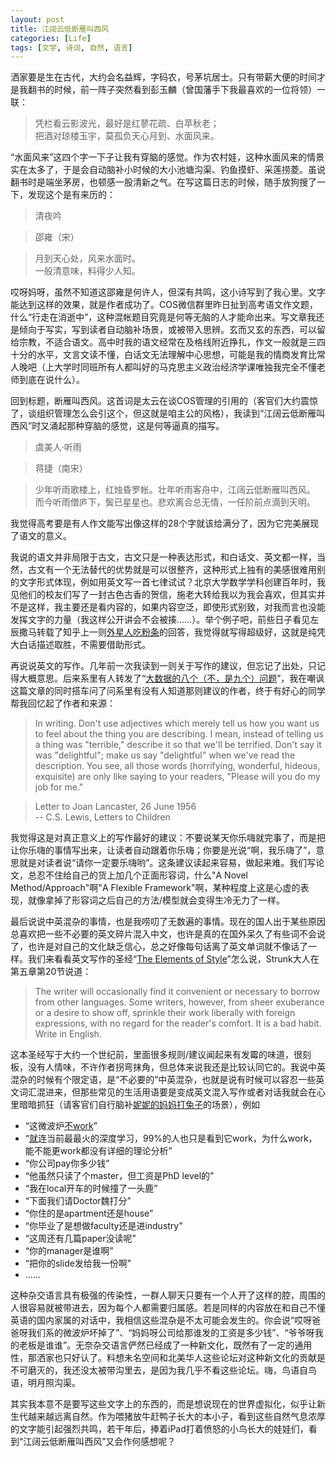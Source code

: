 ```yaml
---
layout: post
title: 江阔云低断雁叫西风
categories: [Life]
tags: [文学, 诗词, 自然, 语言]
---
```


洒家要是生在古代，大约会名益辉，字码农，号茅坑居士。只有带薪大便的时间才是我翻书的时候，前一阵子突然看到彭玉麟（曾国藩手下我最喜欢的一位将领）一联：

> 凭栏看云影波光，最好是红蓼花疏、白苹秋老；  
> 把酒对琼楼玉宇，莫孤负天心月到、水面风来。 

“水面风来”这四个字一下子让我有穿脑的感觉。作为农村娃，这种水面风来的情景实在太多了，于是会自动脑补小时候的大小池塘沟渠、钓鱼摸虾、采莲捞菱。虽说翻书时是端坐茅房，也顿感一股清新之气。在写这篇日志的时候，随手放狗搜了一下，发现这个是有来历的：

> 清夜吟

> 邵雍（宋）

> 月到天心处，风来水面时。  
> 一般清意味，料得少人知。

哎呀妈呀，虽然不知道这邵雍是何许人，但深有共鸣，这小诗写到了我心里。文字能达到这样的效果，就是作者成功了。COS微信群里昨日扯到高考语文作文题，什么“行走在消逝中”，这种混帐题目究竟是何等无脑的人才能命出来。写文章我还是倾向于写实，写到读者自动脑补场景，或被带入思辨。玄而又玄的东西，可以留给宗教，不适合语文。高中时我的语文经常在及格线附近挣扎，作文一般就是三四十分的水平，文言文读不懂，白话文无法理解中心思想，可能是我的情商发育比常人晚吧（上大学时同班所有人都叫好的马克思主义政治经济学课唯独我完全不懂老师到底在说什么）。

回到标题，断雁叫西风。这首词是太云在谈COS管理的引用的（客官们大约震惊了，谈组织管理怎么会引这个，但这就是咱主公的风格），我读到“江阔云低断雁叫西风”时又涌起那种穿脑的感觉，这是何等逼真的描写。

> 虞美人·听雨

> 蒋捷（南宋）

> 少年听雨歌楼上，红烛昏罗帐。壮年听雨客舟中，江阔云低断雁叫西风。  
> 而今听雨僧庐下，鬓已星星也。悲欢离合总无情，一任阶前点滴到天明。

我觉得高考要是有人作文能写出像这样的28个字就该给满分了，因为它完美展现了语文的意义。

我说的语文并非局限于古文，古文只是一种表达形式，和白话文、英文都一样，当然，古文有一个无法替代的优势就是可以很整齐，这种形式上独有的美感很难用别的文字形式体现，例如用英文写一首七律试试？北京大学数学学科创建百年时，我见他们的校友们写了一封古色古香的贺信，施老大转给我以为我会喜欢，但其实并不是这样，我主要还是看内容的，如果内容空泛，即使形式别致，对我而言也没能发挥文字的力量（我这样公开讲会不会被揍……）。举个例子吧，前些日子看见左辰撒马转载了知乎上一则[外星人吃粉条](http://www.zhihu.com/question/23761217/answer/25583143)的回答，我觉得就写得超级好，这就是纯凭大白话描述取胜，不需要借助形式。

再说说英文的写作。几年前一次我读到一则关于写作的建议，但忘记了出处，只记得大概意思。后来系里有人转发了“[大数据的八个（不，是九个）问题](http://www.nytimes.com/2014/04/07/opinion/eight-no-nine-problems-with-big-data.html)”，我在嘲讽这篇文章的同时搭车问了问系里有没有人知道那则建议的作者，终于有好心的同学帮我回忆起了作者和来源：

> In writing. Don't use adjectives which merely tell us how you want us to feel about the thing you are describing. I mean, instead of telling us a thing was "terrible," describe it so that we'll be terrified. Don't say it was "delightful"; make us say "delightful" when we've read the description. You see, all those words (horrifying, wonderful, hideous, exquisite) are only like saying to your readers, "Please will you do my job for me."

> Letter to Joan Lancaster, 26 June 1956  
> --  C.S. Lewis, Letters to Children

我觉得这是对真正意义上的写作最好的建议：不要说某天你乐嗨就完事了，而是把让你乐嗨的事情写出来，让读者自动跟着你乐嗨；你要是光说“啊，我乐嗨了”，意思就是对读者说“请你一定要乐嗨哟”。这条建议读起来容易，做起来难。我们写论文，总忍不住给自己的货上加几个正面形容词，什么"A Novel Method/Approach"啊"A Flexible Framework"啊，某种程度上这是心虚的表现，就像拿掉了形容词之后自己的方法/模型就会变得生冷无力了一样。

最后说说中英混杂的事情，也是我唠叨了无数遍的事情。现在的国人出于某些原因总喜欢把一些不必要的英文碎片混入中文，也许是真的在国外呆久了有些词不会说了，也许是对自己的文化缺乏信心，总之好像每句话离了英文单词就不像话了一样。我们来看看英文写作的圣经“[The Elements of Style](http://www.stat.ufl.edu/~presnell/Various/Strunk-and-White/etes_htm.htm)”怎么说，Strunk大人在第五章第20节说道：

> The writer will occasionally find it convenient or necessary to borrow from other languages. Some writers, however, from sheer exuberance or a desire to show off, sprinkle their work liberally with foreign expressions, with no regard for the reader's comfort. It is a bad habit. Write in English.

这本圣经写于大约一个世纪前，里面很多规则/建议闻起来有发霉的味道，很刻板，没有人情味，不许作者拐弯抹角，但总体来说我还是比较认同它的。我说中英混杂的时候有个限定语，是“不必要的”中英混杂，也就是说有时候可以容忍一些英文词汇混进来，但那些常见的生活用语要是变成英文混入写作或者对话我就会在心里暗暗抓狂（请客官们自行脑补[妮妮的妈妈打兔子](http://baike.baidu.com/view/1269134.htm)的场景），例如

- “这微波炉[不work](/cn/2010/09/brackets-and-chinese/)”
- “[就](http://1.guzili.sinaapp.com/?p=234)连当前最最火的深度学习，99%的人也只是看到它work，为什么work，能不能更work都没有详细的理论分析”
- “你公司pay你多少钱”
- “他虽然只读了个master，但工资是PhD level的”
- “我在local开车的时候撞了一头鹿”
- “下面我们请Doctor魏打分”
- “你住的是apartment还是house”
- “你毕业了是想做faculty还是进industry”
- “这周还有几篇paper没读呢”
- “你的manager是谁啊”
- “把你的slide发给我一份啊”
- ……

这种杂交语言具有极强的传染性，一群人聊天只要有一个人开了这样的腔，周围的人很容易就被带进去，因为每个人都需要归属感。若是同样的内容放在和自己不懂英语的国内家属的对话中，我相信这些混杂是不太可能会发生的。你会说“哎呀爸爸呀我们系的微波炉坏掉了”、“妈妈呀公司给那谁发的工资是多少钱”、“爷爷呀我的老板是谁谁”。无奈杂交语言俨然已经成了一种新文化，既然有了一定的通用性，那洒家也只好认了。料想未名空间和北美华人这些论坛对这种新文化的贡献是不可磨灭的，我还没太被带沟里去，是因为我几乎不看这些论坛。嗨，鸟语自鸟语，明月照沟渠。

其实我本意不是要写这些文字上的东西的，而是想说现在的世界虚拟化，似乎让新生代越来越远离自然。作为喂猪放牛赶鸭子长大的本小子，看到这些自然气息浓厚的文字能引起强烈共鸣，若干年后，捧着iPad打着愤怒的小鸟长大的娃娃们，看到“江阔云低断雁叫西风”又会作何感想呢？
